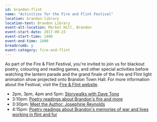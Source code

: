 ```yaml
---
id: brandon-flint
name: "Activities for the Fire and Flint Festival"
location: brandon-library
location-text: Brandon Library
event-alt-location: Market Hill, Brandon
event-start-date: 2017-09-23
event-start-time: 1400
event-end-time: 1800
breadcrumb: y
event-category: fire-and-flint
---
```


As part of the Fire & Flint Festival, you're invited to join us for blackout poetry, colouring and reading games, and other special activities before watching the lantern parade and the grand finale of the Fire and Flint light animation show projected onto Brandon Town Hall. For more information about the Festival, visit the [Fire & Flint website](http://www.cppmarketplace.co.uk/whats-on/brandon-fire-flint-23-september-festival-day/).

* 2pm, 3pm, 4pm and 5pm: [Storywalks with Dave Tong](/events/brandon-2017-09-23/dave-tong-storywalk/)
* 3:10pm: [Poetry readings about Brandon's fire and more](/events/brandon-2017-09-23-poetry-fire/)
* 3:30pm: [Meet the Author: Josephine Reynolds](/events/brandon-2017-09-23-firewoman/)
* 4:15pm: [Poetry readings about Brandon's memories of war and lives working in flint and fur](/events/brandon-2017-09-23-poetry-flint/)
